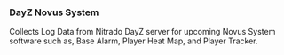 ### DayZ Novus System
Collects Log Data from Nitrado DayZ server for upcoming Novus System software such as, Base Alarm, Player Heat Map, and Player Tracker.